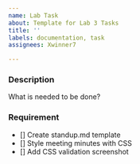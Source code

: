 ```yaml
---
name: Lab Task
about: Template for Lab 3 Tasks
title: ''
labels: documentation, task
assignees: Xwinner7

---
```


### Description
What is needed to be done?

### Requirement
- [] Create standup.md template 
- [] Style meeting minutes with CSS
- [] Add CSS validation screenshot
